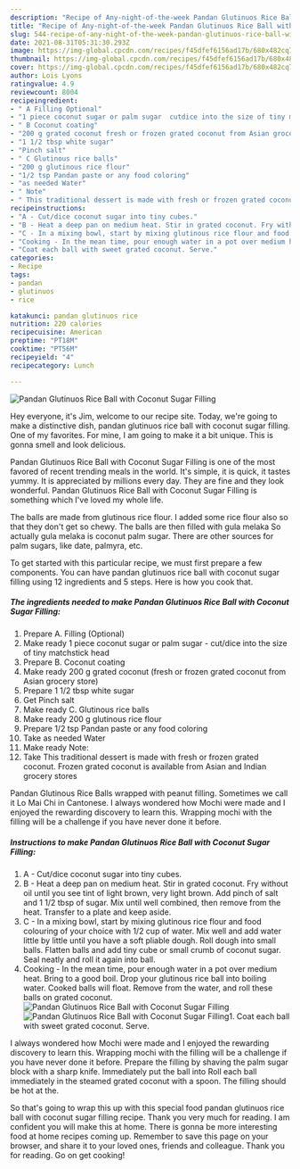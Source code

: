 ```yaml
---
description: "Recipe of Any-night-of-the-week Pandan Glutinuos Rice Ball with Coconut Sugar Filling"
title: "Recipe of Any-night-of-the-week Pandan Glutinuos Rice Ball with Coconut Sugar Filling"
slug: 544-recipe-of-any-night-of-the-week-pandan-glutinuos-rice-ball-with-coconut-sugar-filling
date: 2021-08-31T05:31:30.293Z
image: https://img-global.cpcdn.com/recipes/f45dfef6156ad17b/680x482cq70/pandan-glutinuos-rice-ball-with-coconut-sugar-filling-recipe-main-photo.jpg
thumbnail: https://img-global.cpcdn.com/recipes/f45dfef6156ad17b/680x482cq70/pandan-glutinuos-rice-ball-with-coconut-sugar-filling-recipe-main-photo.jpg
cover: https://img-global.cpcdn.com/recipes/f45dfef6156ad17b/680x482cq70/pandan-glutinuos-rice-ball-with-coconut-sugar-filling-recipe-main-photo.jpg
author: Lois Lyons
ratingvalue: 4.9
reviewcount: 8004
recipeingredient:
- " A Filling Optional"
- "1 piece coconut sugar or palm sugar  cutdice into the size of tiny matchstick head"
- " B Coconut coating"
- "200 g grated coconut fresh or frozen grated coconut from Asian grocery store"
- "1 1/2 tbsp white sugar"
- "Pinch salt"
- " C Glutinous rice balls"
- "200 g glutinous rice flour"
- "1/2 tsp Pandan paste or any food coloring"
- "as needed Water"
- " Note"
- " This traditional dessert is made with fresh or frozen grated coconut Frozen grated coconut is available from Asian and Indian grocery stores"
recipeinstructions:
- "A - Cut/dice coconut sugar into tiny cubes."
- "B - Heat a deep pan on medium heat. Stir in grated coconut. Fry without oil until you see tint of light brown, very light brown. Add pinch of salt and 1 1/2 tbsp of sugar. Mix until well combined, then remove from the heat. Transfer to a plate and keep aside."
- "C - In a mixing bowl, start by mixing glutinous rice flour and food colouring of your choice with 1/2 cup of water. Mix well and add water little by little until you have a soft pliable dough. Roll dough into small balls. Flatten balls and add tiny cube or small crumb of coconut sugar. Seal neatly and roll it again into ball."
- "Cooking - In the mean time, pour enough water in a pot over medium heat. Bring to a good boil. Drop your glutinous rice ball into boiling water. Cooked balls will float. Remove from the water, and roll these balls on grated coconut."
- "Coat each ball with sweet grated coconut. Serve."
categories:
- Recipe
tags:
- pandan
- glutinuos
- rice

katakunci: pandan glutinuos rice 
nutrition: 220 calories
recipecuisine: American
preptime: "PT18M"
cooktime: "PT56M"
recipeyield: "4"
recipecategory: Lunch

---
```



![Pandan Glutinuos Rice Ball with Coconut Sugar Filling](https://img-global.cpcdn.com/recipes/f45dfef6156ad17b/680x482cq70/pandan-glutinuos-rice-ball-with-coconut-sugar-filling-recipe-main-photo.jpg)

Hey everyone, it's Jim, welcome to our recipe site. Today, we're going to make a distinctive dish, pandan glutinuos rice ball with coconut sugar filling. One of my favorites. For mine, I am going to make it a bit unique. This is gonna smell and look delicious.

Pandan Glutinuos Rice Ball with Coconut Sugar Filling is one of the most favored of recent trending meals in the world. It's simple, it is quick, it tastes yummy. It is appreciated by millions every day. They are fine and they look wonderful. Pandan Glutinuos Rice Ball with Coconut Sugar Filling is something which I've loved my whole life.

The balls are made from glutinous rice flour. I added some rice flour also so that they don&#39;t get so chewy. The balls are then filled with gula melaka So actually gula melaka is coconut palm sugar. There are other sources for palm sugars, like date, palmyra, etc.


To get started with this particular recipe, we must first prepare a few components. You can have pandan glutinuos rice ball with coconut sugar filling using 12 ingredients and 5 steps. Here is how you cook that.

<!--inarticleads1-->

##### The ingredients needed to make Pandan Glutinuos Rice Ball with Coconut Sugar Filling:

1. Prepare  A. Filling (Optional)
1. Make ready 1 piece coconut sugar or palm sugar - cut/dice into the size of tiny matchstick head
1. Prepare  B. Coconut coating
1. Make ready 200 g grated coconut (fresh or frozen grated coconut from Asian grocery store)
1. Prepare 1 1/2 tbsp white sugar
1. Get Pinch salt
1. Make ready  C. Glutinous rice balls
1. Make ready 200 g glutinous rice flour
1. Prepare 1/2 tsp Pandan paste or any food coloring
1. Take as needed Water
1. Make ready  Note:
1. Take  This traditional dessert is made with fresh or frozen grated coconut. Frozen grated coconut is available from Asian and Indian grocery stores


Pandan Glutinous Rice Balls wrapped with peanut filling. Sometimes we call it Lo Mai Chi in Cantonese. I always wondered how Mochi were made and I enjoyed the rewarding discovery to learn this. Wrapping mochi with the filling will be a challenge if you have never done it before. 

<!--inarticleads2-->

##### Instructions to make Pandan Glutinuos Rice Ball with Coconut Sugar Filling:

1. A - Cut/dice coconut sugar into tiny cubes.
1. B - Heat a deep pan on medium heat. Stir in grated coconut. Fry without oil until you see tint of light brown, very light brown. Add pinch of salt and 1 1/2 tbsp of sugar. Mix until well combined, then remove from the heat. Transfer to a plate and keep aside.
1. C - In a mixing bowl, start by mixing glutinous rice flour and food colouring of your choice with 1/2 cup of water. Mix well and add water little by little until you have a soft pliable dough. Roll dough into small balls. Flatten balls and add tiny cube or small crumb of coconut sugar. Seal neatly and roll it again into ball.
1. Cooking - In the mean time, pour enough water in a pot over medium heat. Bring to a good boil. Drop your glutinous rice ball into boiling water. Cooked balls will float. Remove from the water, and roll these balls on grated coconut.
<img src="//assets-global.cpcdn.com/assets/icons/button_play-2c75c40dde080a61004c1f40b05d8f140eaff45d7e9e6481dc71c63d2e7c4909.png" alt="Pandan Glutinuos Rice Ball with Coconut Sugar Filling"><img src="//assets-global.cpcdn.com/assets/icons/button_play-2c75c40dde080a61004c1f40b05d8f140eaff45d7e9e6481dc71c63d2e7c4909.png" alt="Pandan Glutinuos Rice Ball with Coconut Sugar Filling">1. Coat each ball with sweet grated coconut. Serve.


I always wondered how Mochi were made and I enjoyed the rewarding discovery to learn this. Wrapping mochi with the filling will be a challenge if you have never done it before. Prepare the filling by shaving the palm sugar block with a sharp knife. Immediately put the ball into Roll each ball immediately in the steamed grated coconut with a spoon. The filling should be hot at the. 

So that's going to wrap this up with this special food pandan glutinuos rice ball with coconut sugar filling recipe. Thank you very much for reading. I am confident you will make this at home. There is gonna be more interesting food at home recipes coming up. Remember to save this page on your browser, and share it to your loved ones, friends and colleague. Thank you for reading. Go on get cooking!
